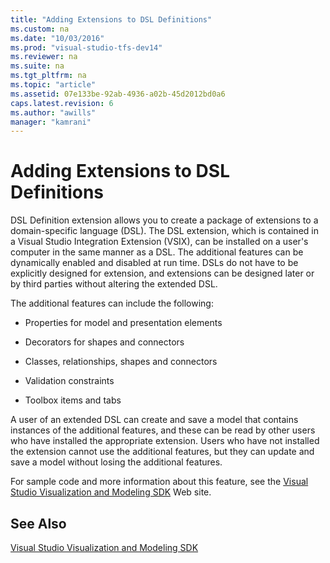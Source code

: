 ```yaml
---
title: "Adding Extensions to DSL Definitions"
ms.custom: na
ms.date: "10/03/2016"
ms.prod: "visual-studio-tfs-dev14"
ms.reviewer: na
ms.suite: na
ms.tgt_pltfrm: na
ms.topic: "article"
ms.assetid: 07e133be-92ab-4936-a02b-45d2012bd0a6
caps.latest.revision: 6
ms.author: "awills"
manager: "kamrani"
---
```

# Adding Extensions to DSL Definitions
DSL Definition extension allows you to create a package of extensions to a domain-specific language (DSL). The DSL extension, which is contained in a Visual Studio Integration Extension (VSIX), can be installed on a user's computer in the same manner as a DSL. The additional features can be dynamically enabled and disabled at run time. DSLs do not have to be explicitly designed for extension, and extensions can be designed later or by third parties without altering the extended DSL.  
  
 The additional features can include the following:  
  
-   Properties for model and presentation elements  
  
-   Decorators for shapes and connectors  
  
-   Classes, relationships, shapes and connectors  
  
-   Validation constraints  
  
-   Toolbox items and tabs  
  
 A user of an extended DSL can create and save a model that contains instances of the additional features, and these can be read by other users who have installed the appropriate extension. Users who have not installed the extension cannot use the additional features, but they can update and save a model without losing the additional features.  
  
 For sample code and more information about this feature, see the [Visual Studio Visualization and Modeling SDK](http://go.microsoft.com/fwlink/?LinkID=186128) Web site.  
  
## See Also  
 [Visual Studio Visualization and Modeling SDK](http://go.microsoft.com/fwlink/?LinkID=186128)